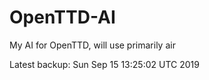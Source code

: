 # OpenTTD-AI
My AI for OpenTTD, will use primarily air

Latest backup: Sun Sep 15 13:25:02 UTC 2019
